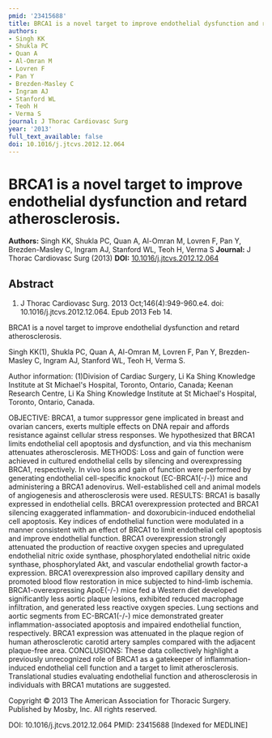 ```yaml
---
pmid: '23415688'
title: BRCA1 is a novel target to improve endothelial dysfunction and retard atherosclerosis.
authors:
- Singh KK
- Shukla PC
- Quan A
- Al-Omran M
- Lovren F
- Pan Y
- Brezden-Masley C
- Ingram AJ
- Stanford WL
- Teoh H
- Verma S
journal: J Thorac Cardiovasc Surg
year: '2013'
full_text_available: false
doi: 10.1016/j.jtcvs.2012.12.064
---
```


# BRCA1 is a novel target to improve endothelial dysfunction and retard atherosclerosis.
**Authors:** Singh KK, Shukla PC, Quan A, Al-Omran M, Lovren F, Pan Y, Brezden-Masley C, Ingram AJ, Stanford WL, Teoh H, Verma S
**Journal:** J Thorac Cardiovasc Surg (2013)
**DOI:** [10.1016/j.jtcvs.2012.12.064](https://doi.org/10.1016/j.jtcvs.2012.12.064)

## Abstract

1. J Thorac Cardiovasc Surg. 2013 Oct;146(4):949-960.e4. doi: 
10.1016/j.jtcvs.2012.12.064. Epub 2013 Feb 14.

BRCA1 is a novel target to improve endothelial dysfunction and retard 
atherosclerosis.

Singh KK(1), Shukla PC, Quan A, Al-Omran M, Lovren F, Pan Y, Brezden-Masley C, 
Ingram AJ, Stanford WL, Teoh H, Verma S.

Author information:
(1)Division of Cardiac Surgery, Li Ka Shing Knowledge Institute at St Michael's 
Hospital, Toronto, Ontario, Canada; Keenan Research Centre, Li Ka Shing 
Knowledge Institute at St Michael's Hospital, Toronto, Ontario, Canada.

OBJECTIVE: BRCA1, a tumor suppressor gene implicated in breast and ovarian 
cancers, exerts multiple effects on DNA repair and affords resistance against 
cellular stress responses. We hypothesized that BRCA1 limits endothelial cell 
apoptosis and dysfunction, and via this mechanism attenuates atherosclerosis.
METHODS: Loss and gain of function were achieved in cultured endothelial cells 
by silencing and overexpressing BRCA1, respectively. In vivo loss and gain of 
function were performed by generating endothelial cell-specific knockout 
(EC-BRCA1(-/-)) mice and administering a BRCA1 adenovirus. Well-established cell 
and animal models of angiogenesis and atherosclerosis were used.
RESULTS: BRCA1 is basally expressed in endothelial cells. BRCA1 overexpression 
protected and BRCA1 silencing exaggerated inflammation- and doxorubicin-induced 
endothelial cell apoptosis. Key indices of endothelial function were modulated 
in a manner consistent with an effect of BRCA1 to limit endothelial cell 
apoptosis and improve endothelial function. BRCA1 overexpression strongly 
attenuated the production of reactive oxygen species and upregulated endothelial 
nitric oxide synthase, phosphorylated endothelial nitric oxide synthase, 
phosphorylated Akt, and vascular endothelial growth factor-a expression. BRCA1 
overexpression also improved capillary density and promoted blood flow 
restoration in mice subjected to hind-limb ischemia. BRCA1-overexpressing 
ApoE(-/-) mice fed a Western diet developed significantly less aortic plaque 
lesions, exhibited reduced macrophage infiltration, and generated less reactive 
oxygen species. Lung sections and aortic segments from EC-BRCA1(-/-) mice 
demonstrated greater inflammation-associated apoptosis and impaired endothelial 
function, respectively. BRCA1 expression was attenuated in the plaque region of 
human atherosclerotic carotid artery samples compared with the adjacent 
plaque-free area.
CONCLUSIONS: These data collectively highlight a previously unrecognized role of 
BRCA1 as a gatekeeper of inflammation-induced endothelial cell function and a 
target to limit atherosclerosis. Translational studies evaluating endothelial 
function and atherosclerosis in individuals with BRCA1 mutations are suggested.

Copyright © 2013 The American Association for Thoracic Surgery. Published by 
Mosby, Inc. All rights reserved.

DOI: 10.1016/j.jtcvs.2012.12.064
PMID: 23415688 [Indexed for MEDLINE]
